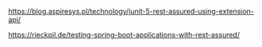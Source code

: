 https://blog.aspiresys.pl/technology/junit-5-rest-assured-using-extension-api/

https://rieckpil.de/testing-spring-boot-applications-with-rest-assured/